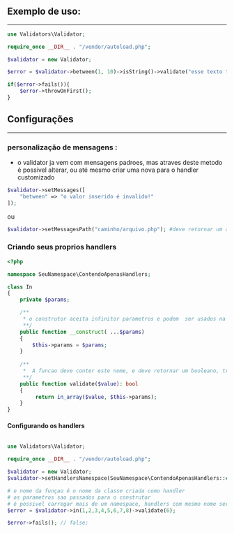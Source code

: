 

## Exemplo de uso:
---
```php
use Validators\Validator;

require_once __DIR__ . "/vendor/autoload.php";

$validator = new Validator;

$error = $validator->between(1, 10)->isString()->validate("esse texto tem mais de 10 caracteres");

if($error->fails()){
    $error->throwOnFirst();
}

```

## Configurações
---
### personalização de mensagens :
 - o validator ja vem com mensagens padroes, mas atraves deste metodo é possivel alterar, ou até mesmo criar uma nova para o handler customizado

```php
$validator->setMessages([
    "between" => "o valor inserido é invalido!"
]);

```

ou

```php
$validator->setMessagesPath("caminho/arquivo.php"); #deve retornar um array de mensagens 

```



### Criando seus proprios handlers

```php
<?php

namespace SeuNamespace\ContendoApenasHandlers;

class In
{
    private $params;

    /**
     * o construtor aceita infinitor parametros e podem  ser usados na validaçao
     **/
    public function __construct( ...$params)
    {
        $this->params = $params;
    }
    
    /**
     *  A funcao deve conter este nome, e deve retornar um booleano, true caso validaçao passe ou false caso falhe 
     **/
    public function validate($value): bool
    {
         return in_array($value, $this->params);
    }
}

```

#### Configurando os handlers


```php

use Validators\Validator;

require_once __DIR__ . "/vendor/autoload.php";

$validator = new Validator;
$validator->setHandlersNamespace(SeuNamespace\ContendoApenasHandlers::class)

# o nome da funçao é o nome da classe criada como handler
# os parametros sao passados para o construtor
# é possivel carregar mais de um namespace, handlers com mesmo nome serao substituido pelo ultimo carregado
$error = $validator->in(1,2,3,4,5,6,7,8)->validate(6);

$error->fails(); // false;



```